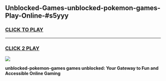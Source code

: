 
## Unblocked-Games-unblocked-pokemon-games-Play-Online-#s5yyy
<h3>
<a href="https://premium.freeplayer.one?title=unblocked-pokemon-games&ref=27F">CLICK TO PLAY</a></h3>
<hr>

<h3>
<a href="https://premium.freeplayer.one?title=unblocked-pokemon-games&ref=27F">CLICK 2 PLAY</a>
  
</h3>

<a href="https://premium.freeplayer.one?title=unblocked-pokemon-games&ref=27F"><img src="https://clearcache.store/games.png"></a>


**unblocked-pokemon-games games unblocked: Your Gateway to Fun and Accessible Online Gaming**
